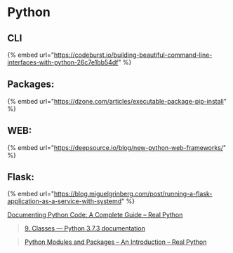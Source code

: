 # Python

## CLI

{% embed url="https://codeburst.io/building-beautiful-command-line-interfaces-with-python-26c7e1bb54df" %}

## Packages:

{% embed url="https://dzone.com/articles/executable-package-pip-install" %}

## WEB:

{% embed url="https://deepsource.io/blog/new-python-web-frameworks/" %}

## Flask:

{% embed url="https://blog.miguelgrinberg.com/post/running-a-flask-application-as-a-service-with-systemd" %}



[Documenting Python Code: A Complete Guide – Real Python](https://realpython.com/documenting-python-code/)



> [9. Classes — Python 3.7.3 documentation](https://docs.python.org/3/tutorial/classes.html)



> [Python Modules and Packages – An Introduction – Real Python](https://realpython.com/python-modules-packages/)

